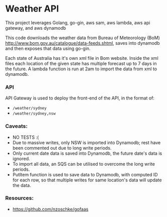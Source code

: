 # Weather API #

This project leverages Golang, go-gin, aws sam, aws lambda, aws api gateway, and aws dynamodb

This code downloads the weather data from Bureau of Meteorology (BoM) http://www.bom.gov.au/catalogue/data-feeds.shtml, saves into dynamodb and then exposes that data using go-gin.

Each state of Australia has it's own xml file in Bom website. Inside the xml files each location of the given state has multiple forecast up to 7 days in the future. A lambda function is run at 2am to import the data from xml to dynamodb.

### API
API Gateway is used to deploy the front-end of the API, in the format of:
* ```/weather/sydney```
* ```/weather/sydney,nsw```

### Caveats:
* NO TESTS :(
* Due to massive writes, only NSW is imported into Dynamodb; rest have been commented out due to long write periods.
* Only current date data is saved into Dynamodb, the future date's data is ignored.
* To import all data, an SQS can be utilised to overcome the long write periods.
* PutItem function is used to save data to Dynamodb, with computed ID for each row, so that multiple writes for same location's data will update the data.

### Resources:
* https://github.com/nzoschke/gofaas

